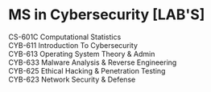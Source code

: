 # MS in Cybersecurity [LAB'S]

CS-601C Computational Statistics <br>
CYB-611 Introduction To Cybersecurity <br>
CYB-613 Operating System Theory & Admin <br>
CYB-633 Malware Analysis & Reverse Engineering  <br>
CYB-625 Ethical Hacking & Penetration Testing   <br>
CYB-623 Network Security & Defense 
